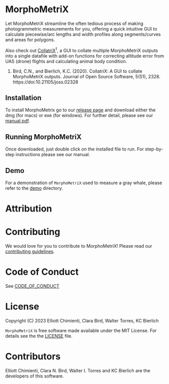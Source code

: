 # MorphoMetriX

Let MorphoMetriX streamline the often tedious process of making photogrammetric measurements for you, offering a quick intuitive GUI to calculate piecewise/arc lengths and width profiles along segments/curves and areas for polygons. 
    
Also check out [CollatriX](https://github.com/cbirdferrer/collatrix)<sup>1</sup>, a GUI to collate multiple MorphoMetriX outputs into a single datafile with add-on functions for correcting altitude error from UAS (drone) flights and calculating animal body condition.

1. Bird, C.N., and Bierlich, K.C. (2020). CollatriX: A GUI to collate MorphoMetriX outputs. Journal of Open Source Software, 5(51), 2328. https://doi:10.21105/joss.02328   

## Installation 

To install MorphoMetrix go to our [release page](https://github.com/ZappyMan/morphometrix/releases) and download either the dmg (for macs) or exe (for windows). For further detail, please see our [manual pdf](https://github.com/ZappyMan/MorphoMetriX/blob/master/MorphoMetriX_v2_manual.pdf).
    
## Running MorphoMetriX

Once downloaded, just double click on the installed file to run. For step-by-step instructions please see our manual.

## Demo

For a demonstration of ``MorphoMetriX`` used to measure a gray whale, please refer to the [demo]( <https://github.com/ZappyMan/MorphoMetriX/blob/master/demo>) directory. 

# Attribution

# Contributing 

We would love for you to contribute to MorphoMetriX! Please read our [contributing guidelines](CONTRIBUTING.md).

# Code of Conduct

See [CODE_OF_CONDUCT](CODE_OF_CONDUCT.md)

# License

Copyright (C) 2023 Elliott Chimienti, Clara Bird, Walter Torres, KC Bierlich

``MorphoMetriX`` is free software made available under the MIT License. For details see the the [LICENSE]( <https://github.com/ZappyMan/MorphoMetriX/blob/master/LICENSE.md>) file.

# Contributors

Elliott Chimienti, Clara N. Bird, Walter I. Torres and KC Bierlich are the developers of this software.




